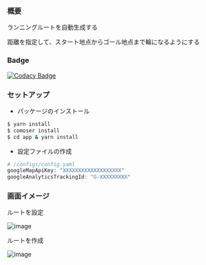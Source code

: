 ### 概要

ランニングルートを自動生成する

距離を指定して、スタート地点からゴール地点まで輪になるようにする

### Badge

[![Codacy Badge](https://app.codacy.com/project/badge/Grade/01605fba6bd240f4bc304a9f26a027fd)](https://www.codacy.com/gh/ishi720/runroute/dashboard?utm_source=github.com&amp;utm_medium=referral&amp;utm_content=ishi720/runroute&amp;utm_campaign=Badge_Grade)

### セットアップ

- パッケージのインストール

```bash
$ yarn install
$ comoser install
$ cd app & yarn install
```

- 設定ファイルの作成

```php
# /configs/config.yaml
googleMapApiKey: "XXXXXXXXXXXXXXXXXXX"
googleAnalyticsTrackingId: "G-XXXXXXXXX"
```



### 画面イメージ

ルートを設定

![image](https://github.com/user-attachments/assets/059a395b-af67-4b8d-988f-2040856c2d4d)

ルートを作成

![image](https://github.com/user-attachments/assets/5993e6cb-579e-46a9-a6d1-ceae8688d50b)


